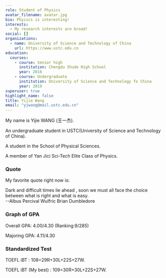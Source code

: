 ```yaml
---
role: Student of Physics
avatar_filename: avatar.jpg
bio: Phyiscs is interesting!
interests:
  - My research interests are broad!
social: []
organizations:
  - name: University of Science and Technology of China
    url: https://www.ustc.edu.cn
education:
  courses:
    - course: Senior high
      institution: Chengdu Shude High School
      year: 2016
    - course: Undergraduate
      institution: University of Science and Technology fo China
      year: 2019
superuser: true
highlight_name: false
title: Yijie Wang
email: "yjwang@mail.ustc.edu.cn"
---
```

My name is Yijie WANG (王一杰).

An undergraduate student in USTC(University of Science and Technology of China).

A student in the School of Physical Sciences.

A member of Yan Jici Sci-Tech Elite Class of Physics.

<!--### My wishes

Since ancient times, sages (such as Aristotle in ancient Greece, and Mozi in ancient China) have tirelessly searched for a unified theory that can describe the world. Modern science originated from Galileo, whose great work pioneered the world of classical physics. After that, Isaac Newton, the master, gave the three laws of classical physics. Since then, the building of classical physics has gained a solid foundation. In the last century, physics ushered in an unprecedented revolution. Albert Einstein's general theory of relativity has allowed us to re-understand space and time, and quantum mechanics has also revealed the laws of the microscopic world on a deeper level. People began to re-examine physics, from deeper symmetries, and a new and beautiful method was proposed -- Yang-Mills gauge field theory. In this century, the establishment and improvement of the Standard Model have brought people's understanding of physics to an unprecedented height. However, there are still many challenges and opportunities in physics, such as the recent W-boson mass problem and the muon magnetic moment problem, which have raised new challenges for the seemingly perfect Standard Model. Will the Standard Model need a patch, or will everything be upended, as it was at the beginning of the last century? let us wait and see.

Today, the biggest challenge people face is that new theories are difficult to verify experimentally. For collider experiments, this difficulty comes from the reality that it is economically and technically difficult to continue to increase energy. People may need to continue to improve the technical level of the collider experiment, but in the current situation of isolationism, post-pandemic aftermath, Russian-Ukrainian conflict and a sluggish global economic situation, there are many difficulties.

Fortunately, the measurement of gravitational waves by LIGO in 2017 confirmed the existence of gravitational waves, which may provide a new way for people to verify in future theoretical studies. On the other hand, the development of quantum components may also help new detection technologies. Multiple detection methods may be about to bring about a new dawn of high-energy physics!

On the eve of this change in physics, I hope that I can engage in experimental and theoretical research in high-energy physics. There are still many challenges to be solved in high-energy physics. I hope to continue to challenge the grand unified theory. This is my ultimate purpose in life. There is a long way to go, and I will try my best to search for it. (The last sentence is an ancient Chinese poem: 路漫漫其修远兮，吾将上下而求索。)-->

### Quote

My favorite quote right now is:

Dark and difficult times lie ahead , soon we must all face the choice between what is right and what is easy.  
                                                          --Albus Percival Wulfric Brian Dumbledore

### Graph of GPA

Overall GPA: 4.00/4.30  (Ranking:9/285)

Majoring GPA: 4.11/4.30

### Standardized Test

TOEFL iBT : 108=29R+30L+22S+27W.

TOEFL iBT (My best) : 109=30R+30L+22S+27W.
